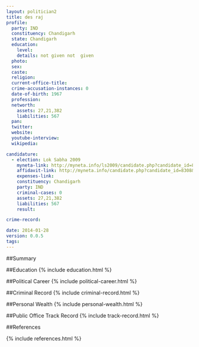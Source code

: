 ```yaml
---
layout: politician2
title: des raj
profile: 
  party: IND
  constituency: Chandigarh
  state: Chandigarh
  education: 
    level: 
    details: not given not  given
  photo: 
  sex: 
  caste: 
  religion: 
  current-office-title: 
  crime-accusation-instances: 0
  date-of-birth: 1967
  profession: 
  networth: 
    assets: 27,21,382
    liabilities: 567
  pan: 
  twitter: 
  website: 
  youtube-interview: 
  wikipedia: 

candidature: 
  - election: Lok Sabha 2009
    myneta-link: http://myneta.info/ls2009/candidate.php?candidate_id=8308
    affidavit-link: http://myneta.info/candidate.php?candidate_id=8308&scan=original
    expenses-link: 
    constituency: Chandigarh 
    party: IND
    criminal-cases: 0
    assets: 27,21,382
    liabilities: 567
    result:  

crime-record: 

date: 2014-01-28
version: 0.0.5
tags: 
---
```

##Summary


##Education
{% include education.html %}


##Political Career
{% include political-career.html %}


##Criminal Record
{% include criminal-record.html %}


##Personal Wealth
{% include personal-wealth.html %}


##Public Office Track Record
{% include track-record.html %}


##References


{% include references.html %}